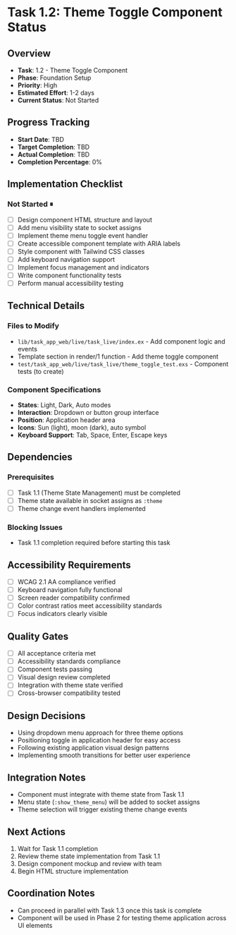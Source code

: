 # Task 1.2: Theme Toggle Component Status

## Overview
- **Task**: 1.2 - Theme Toggle Component  
- **Phase**: Foundation Setup
- **Priority**: High
- **Estimated Effort**: 1-2 days
- **Current Status**: Not Started

## Progress Tracking
- **Start Date**: TBD
- **Target Completion**: TBD  
- **Actual Completion**: TBD
- **Completion Percentage**: 0%

## Implementation Checklist
### Not Started ⏸
- [ ] Design component HTML structure and layout
- [ ] Add menu visibility state to socket assigns
- [ ] Implement theme menu toggle event handler
- [ ] Create accessible component template with ARIA labels
- [ ] Style component with Tailwind CSS classes
- [ ] Add keyboard navigation support
- [ ] Implement focus management and indicators
- [ ] Write component functionality tests
- [ ] Perform manual accessibility testing

## Technical Details
### Files to Modify
- `lib/task_app_web/live/task_live/index.ex` - Add component logic and events
- Template section in render/1 function - Add theme toggle component
- `test/task_app_web/live/task_live/theme_toggle_test.exs` - Component tests (to create)

### Component Specifications
- **States**: Light, Dark, Auto modes
- **Interaction**: Dropdown or button group interface
- **Position**: Application header area
- **Icons**: Sun (light), moon (dark), auto symbol
- **Keyboard Support**: Tab, Space, Enter, Escape keys

## Dependencies
### Prerequisites  
- [ ] Task 1.1 (Theme State Management) must be completed
- [ ] Theme state available in socket assigns as `:theme`
- [ ] Theme change event handlers implemented

### Blocking Issues
- Task 1.1 completion required before starting this task

## Accessibility Requirements
- [ ] WCAG 2.1 AA compliance verified
- [ ] Keyboard navigation fully functional
- [ ] Screen reader compatibility confirmed
- [ ] Color contrast ratios meet accessibility standards
- [ ] Focus indicators clearly visible

## Quality Gates
- [ ] All acceptance criteria met
- [ ] Accessibility standards compliance
- [ ] Component tests passing
- [ ] Visual design review completed  
- [ ] Integration with theme state verified
- [ ] Cross-browser compatibility tested

## Design Decisions
- Using dropdown menu approach for three theme options
- Positioning toggle in application header for easy access
- Following existing application visual design patterns
- Implementing smooth transitions for better user experience

## Integration Notes
- Component must integrate with theme state from Task 1.1
- Menu state (`:show_theme_menu`) will be added to socket assigns
- Theme selection will trigger existing theme change events

## Next Actions  
1. Wait for Task 1.1 completion
2. Review theme state implementation from Task 1.1
3. Design component mockup and review with team
4. Begin HTML structure implementation

## Coordination Notes
- Can proceed in parallel with Task 1.3 once this task is complete
- Component will be used in Phase 2 for testing theme application across UI elements